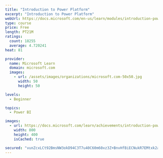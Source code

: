 ```yaml
---
title: "Introduction to Power Platform"
excerpt: "Introduction to Power Platform"
webUrl: https://docs.microsoft.com/en-us/learn/modules/introduction-power-platform/
type: course
price: Free
length: PT21M
ratings:
  count: 18255
  average: 4.720241
heat: 81

provider:
  name: Microsoft Learn
  domain: microsoft.com
  images:
    - url: /assets/images/organizations/microsoft.com-50x50.jpg
      width: 50
      height: 50

levels:
  - Beginner

topics:
  - Power BI

images:
  - url: https://docs.microsoft.com/learn/achievements/introduction-power-platform-social.png
    width: 800
    height: 400
    isCached: true

secured: "vunZcxLCt92BmsNW3okD94C3T7u40C60m60xz3Z+BnvHfBiECNukR7EMtxk2aoW7aPGlts9Xi/koXEqc/FqNPL3tS1JQfCc/2fFhF9lsqefyzUvHyEW7Kkrb8sz9q9LHkcnEJy5axeHaLuCs7Wq8Ou7C5nK7jlkH2MzaNOnw3uyHwrmKt6JHOkkeKFtLnQylGhz6A40yoRUS75ZamK7rcNV/LqJ0Ai0Go6zluQ7YDayMUy+EqCSDavQF7POAaCRm2UjrTUN38HXjf0l4KMZ/aHZjitqTdNxs+WJsFMWWHC++1hHm1GIr9J3guGYCd7/DKPWg7M4tjq+q0j91Z34QHPAPn9Luf7F3BfBA2xRXBekq8PHAMTgcS/Fh1V2Y41qbXbaIAUZzrXNsVwjpKEmF67PW5xg67Aj+UbqIHa0YGAe4BPk7BulWWGn2TfGnt+KK;klwE28iq+ciLBdbv6fkiDQ=="
---
```


